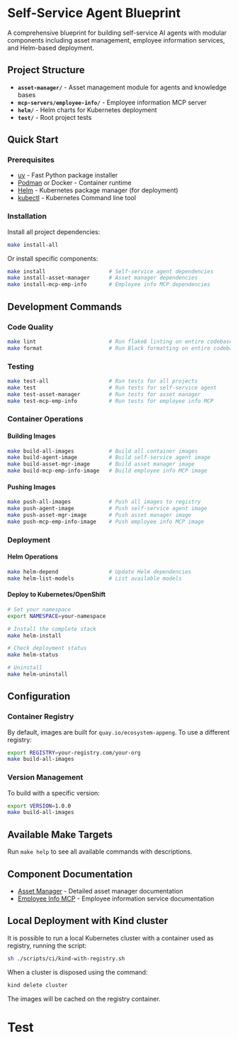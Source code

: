 # Self-Service Agent Blueprint

A comprehensive blueprint for building self-service AI agents with modular components including asset management, employee information services, and Helm-based deployment.

## Project Structure

- **`asset-manager/`** - Asset management module for agents and knowledge bases
- **`mcp-servers/employee-info/`** - Employee information MCP server
- **`helm/`** - Helm charts for Kubernetes deployment
- **`test/`** - Root project tests

## Quick Start

### Prerequisites

- [uv](https://github.com/astral-sh/uv) - Fast Python package installer
- [Podman](https://podman.io/) or Docker - Container runtime
- [Helm](https://helm.sh/) - Kubernetes package manager (for deployment)
- [kubectl](https://kubernetes.io/docs/reference/kubectl/) - Kubernetes Command line tool

### Installation

Install all project dependencies:

```bash
make install-all
```

Or install specific components:

```bash
make install                    # Self-service agent dependencies
make install-asset-manager      # Asset manager dependencies
make install-mcp-emp-info       # Employee info MCP dependencies
```

## Development Commands

### Code Quality

```bash
make lint                       # Run flake8 linting on entire codebase
make format                     # Run Black formatting on entire codebase
```

### Testing

```bash
make test-all                   # Run tests for all projects
make test                       # Run tests for self-service agent
make test-asset-manager         # Run tests for asset manager
make test-mcp-emp-info          # Run tests for employee info MCP
```

### Container Operations

#### Building Images

```bash
make build-all-images           # Build all container images
make build-agent-image          # Build self-service agent image
make build-asset-mgr-image      # Build asset manager image
make build-mcp-emp-info-image   # Build employee info MCP image
```

#### Pushing Images

```bash
make push-all-images            # Push all images to registry
make push-agent-image           # Push self-service agent image
make push-asset-mgr-image       # Push asset manager image
make push-mcp-emp-info-image    # Push employee info MCP image
```

### Deployment

#### Helm Operations

```bash
make helm-depend                # Update Helm dependencies
make helm-list-models           # List available models
```

#### Deploy to Kubernetes/OpenShift

```bash
# Set your namespace
export NAMESPACE=your-namespace

# Install the complete stack
make helm-install

# Check deployment status
make helm-status

# Uninstall
make helm-uninstall
```

## Configuration

### Container Registry

By default, images are built for `quay.io/ecosystem-appeng`. To use a different registry:

```bash
export REGISTRY=your-registry.com/your-org
make build-all-images
```

### Version Management

To build with a specific version:

```bash
export VERSION=1.0.0
make build-all-images
```

## Available Make Targets

Run `make help` to see all available commands with descriptions.

## Component Documentation

- [Asset Manager](asset-manager/README.md) - Detailed asset manager documentation
- [Employee Info MCP](mcp-servers/employee-info/README.md) - Employee information service documentation

## Local Deployment with Kind cluster

It is possible to run a local Kubernetes cluster with a container used as registry, running the script:

```bash
sh ./scripts/ci/kind-with-registry.sh
```

When a cluster is disposed using the command:

```bash
kind delete cluster
```

The images will be cached on the registry container.

# Test